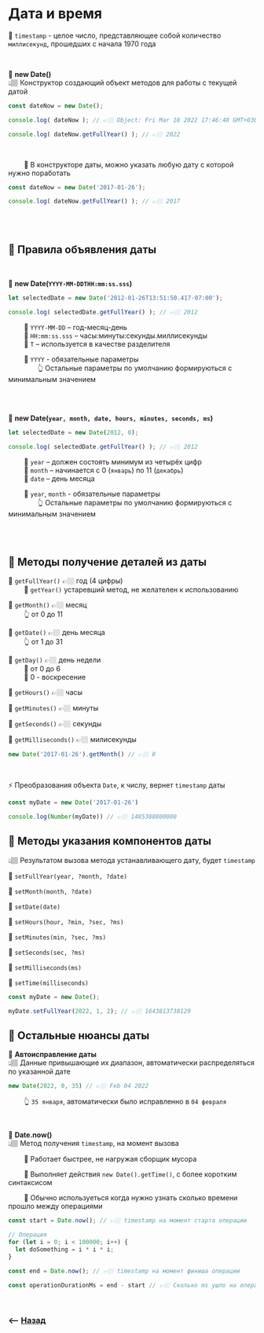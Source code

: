 # Дата и время

🔹 `timestamp` - целое число, представляющее собой количество `миллисекунд`, прошедших с начала 1970 года

<br>

💠 **new Date()**     
👆🏽 Конструктор создающий объект методов для работы с текущей датой

```javascript
const dateNow = new Date();

console.log( dateNow ); // 👉🏼 Object: Fri Mar 18 2022 17:46:48 GMT+0300 (Москва, стандартное время)

console.log( dateNow.getFullYear() ); // 👉🏼 2022
```

<br>

&emsp;&emsp; 🔹 В конструкторе даты, можно указать любую дату с которой нужно поработать
```javascript
const dateNow = new Date('2017-01-26');

console.log( dateNow.getFullYear() ); // 👉🏼 2017
```

<br><br>

## 🚩 Правила объявления даты

<br>

💠 **new Date(`YYYY-MM-DDTHH:mm:ss.sss`)**

```javascript
let selectedDate = new Date('2012-01-26T13:51:50.417-07:00');

console.log( selectedDate.getFullYear() ); // 👉🏼 2012
```

&emsp;&emsp; 🎯 `YYYY-MM-DD` – год-месяц-день   
&emsp;&emsp; 🎯 `HH:mm:ss.sss` – часы:минуты:секунды.миллисекунды  
&emsp;&emsp; 🎯 `T` – используется в качестве разделителя

&emsp;&emsp; 🔹 `YYYY` - обязательные параметры  
&emsp;&emsp;&emsp;&emsp; 👆 Остальные параметры по умолчанию формируються с минимальным значением

<br>
<br>

💠 **new Date(`year, month, date, hours, minutes, seconds, ms`)**

```javascript
let selectedDate = new Date(2012, 0);

console.log( selectedDate.getFullYear() ); // 👉🏼 2012
```

&emsp;&emsp; 🎯 `year` – должен состоять минимум из четырёх цифр   
&emsp;&emsp; 🎯 `month` – начинается с 0 (`январь`) по 11 (`декабрь`)    
&emsp;&emsp; 🎯 `date` – день месяца


&emsp;&emsp; 🔹 `year`, `month` - обязательные параметры  
&emsp;&emsp;&emsp;&emsp; 👆 Остальные параметры по умолчанию формируються с минимальным значением

<br>
<br>

## 🚩 Методы получение деталей из даты

🔹 `getFullYear()` 👉🏼 год (4 цифры)  
&emsp;&emsp; 🛑 `getYear()` устаревший метод, не желателен к использованию

🔹 `getMonth()` 👉🏼 месяц   
&emsp;&emsp; 👆 от 0 до 11

🔹 `getDate()` 👉🏼 день месяца  
&emsp;&emsp; 👆 от 1 до 31

🔹 `getDay()` 👉🏼 день недели    
&emsp;&emsp; 🎯 от 0 до 6  
&emsp;&emsp; 🎯 0 - воскресение

🔹 `getHours()` 👉🏼 часы

🔹 `getMinutes()` 👉🏼 минуты

🔹 `getSeconds()` 👉🏼 секунды

🔹 `getMilliseconds()` 👉🏼 милисекунды

```javascript
new Date('2017-01-26').getMonth() // 👉🏼 0
```

<br>

⚡️ Преобразования объекта `Date`, к числу, вернет `timestamp` даты
```javascript
const myDate = new Date('2017-01-26') 

console.log(Number(myDate)) // 👉🏼 1485388800000
```


## 🚩 Методы указания компонентов даты
👆🏽 Результатом вызова метода устанавливающего дату, будет `timestamp`

🔹 `setFullYear(year, ?month, ?date)`

🔹 `setMonth(month, ?date)`

🔹 `setDate(date)`

🔹 `setHours(hour, ?min, ?sec, ?ms)`

🔹 `setMinutes(min, ?sec, ?ms)`

🔹 `setSeconds(sec, ?ms)`

🔹 `setMilliseconds(ms)`

🔹 `setTime(milliseconds)`

```javascript
const myDate = new Date();

myDate.setFullYear(2022, 1, 2); // 👉🏼 1643813738129
```

## 🚩 Остальные нюансы даты

💠 **Автоисправление даты**   
👆🏽 Данные привышающие их диапазон, автоматически распределяться по указанной дате

```javascript
new Date(2022, 0, 35) // 👉🏼 Feb 04 2022
```
&emsp;&emsp; 👆 `35 января`, автоматически было исправленно в `04 февраля`

<br>

💠 **Date.now()**  
👆🏽 Метод получения `timestamp`, на момент вызова

&emsp;&emsp; 🔹 Работает быстрее, не нагружая сборщик мусора

&emsp;&emsp; 🔹 Выполняет действия `new Date().getTime()`, с более коротким синтаксисом

&emsp;&emsp; 🔹 Обычно используеться когда нужно узнать сколько времени прошло между операциями

```javascript
const start = Date.now(); // 👉🏼 timestamp на момент старта операции

// Операция
for (let i = 0; i < 100000; i++) {
  let doSomething = i * i * i;
}

const end = Date.now(); // 👉🏼 timestamp на момент финиша операции

const operationDurationMs = end - start // 👉🏼 Сколько ms ушло на операцию
```

<br>

### ⟵ **<a href="../../readme.md">Назад</a>**